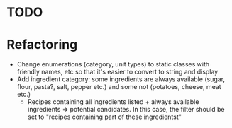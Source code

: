TODO
====

# Refactoring

* Change enumerations (category, unit types) to static classes with friendly names, etc so that it's easier to convert to string and display
* Add ingredient category: some ingredients are always available (sugar, flour, pasta?, salt, pepper etc.) and some not (potatoes, cheese, meat etc.)
	- Recipes containing all ingredients listed + always available ingredients => potential candidates. In this case, the filter should be set to "recipes containing part of these ingredientst"